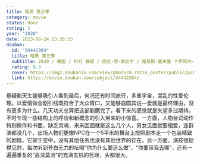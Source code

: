```yaml
---
title: 暗黑 第三季
category: movie
status: done
rating: 2
year: "2020"
date: 2023-08-24 23:26:53
douban:
  id: "34442364"
  title: 暗黑 第三季
  subtitle: 2020 / 德国 / 科幻 悬疑 / 巴伦·博·欧达尔 / 路易斯·霍夫曼 卡罗莉内·艾希霍恩
  rating: 9.3
  cover: https://img2.doubanio.com/view/photo/m_ratio_poster/public/p2609692563.jpg
  link: https://movie.douban.com/subject/34442364/
---
```


悬疑剧天生能够吸引人看到最后，何况还有时间旅行，多重宇宙，混乱的性爱伦理。以爱情做全剧引线既符合了大众胃口，又能够自圆其说—爱就是最终理由，没有更多为什么。几天功夫总算把这部剧磨完了，看下来的感觉就是失望多过期待，不时乍现一些结构上的呼应和新概念的引入带来的小惊喜。一方面，人物台词动作特别做作和书面，缺乏灵魂，来来回回就是这么几个人，男女见面就要相爱，连群演都没几个，出场人物们更像NPC在一个5平米的舞台上按照剧本走一个包装精致的剧情，它架于空中，没有其他任务也没有其他世界的存在。另一方面，演技很捉襟见肘，每次听到苍白无力的吆喝“你为什么要这么做”，“你要带我去哪”，还有一遍遍重复的“高深莫测”的充满玄机的哲理，头都很大。